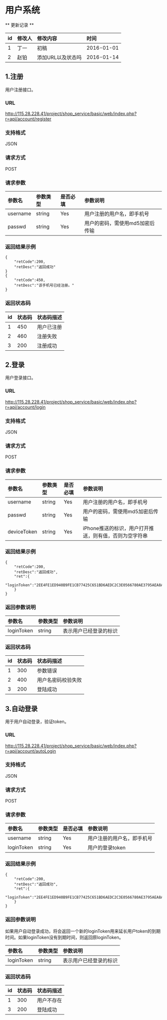# 用户系统


** 更新记录 ** 

id | 修改人  | 修改内容  | 时间
:--- | :----- | :------| :----
1  | 丁一  | 初稿  | 2016-01-01
2  | 赵铂  | 添加URL以及状态吗  | 2016-01-14

## 1.注册
用户注册接口。

### URL
http://115.28.228.41/project/shop_service/basic/web/index.php?r=api/account/register

### 支持格式
JSON

### 请求方式
POST

### 请求参数
参数名  | 参数类型  | 是否必填  | 参数说明
:------------- | :------------- | :------------- | :-------------
username  | string  | Yes  | 用户注册的用户名，即手机号
passwd  | string  | Yes  | 用户的密码，需使用md5加密后传输

### 返回结果示例
~~~
{
	"retCode":200,
	"retDesc":"返回成功"
}
{
	"retCode":450,
	"retDesc":"该手机号已经注册。"
}
~~~

### 返回状态码
id  | 状态码  | 状态码描述
:------------- | :------------- | :-------------
1  | 450  | 用户已注册
2  | 460  | 注册失败
3  | 200  | 注册成功

## 2.登录
用户登录接口。

### URL
http://115.28.228.41/project/shop_service/basic/web/index.php?r=api/account/login

### 支持格式
JSON

### 请求方式
POST

### 请求参数

参数名  | 参数类型  | 是否必填  | 参数说明
:------------- | :------------- | :------------- | :-------------
username  | string  | Yes  | 用户注册的用户名，即手机号
passwd  | string  | Yes  | 用户的密码，需使用md5加密后传输
deviceToken  | string  | Yes  | iPhone推送的标识，用户打开推送，则有值，否则为空字符串

### 返回结果示例
~~~
{
	"retCode":200,
	"retDesc":"返回成功",
	"ret":{
		"loginToken":"2EE4FE1ED940B9FE1CB77425C651BD6AEDC2C3E0566780AE3795AEA8AE92958D56EF1BC4BCA66104804E0889C39A2A4B"
	}
}
~~~

### 返回参数说明
参数名  | 参数类型  | 参数说明
:------------- | :------------- | :-------------
loginToken  | string  | 表示用户已经登录的标识

### 返回状态码
id  | 状态码  | 状态码描述
:------------- | :------------- | :-------------
1  | 300  | 参数错误
2  | 400  | 用户名密码校验失败
3  | 200  | 登陆成功


## 3.自动登录
用于用户自动登录，验证token。

### URL
http://115.28.228.41/project/shop_service/basic/web/index.php?r=api/account/autoLogin

### 支持格式
JSON

### 请求方式
POST

### 请求参数

参数名  | 参数类型  | 是否必填  | 参数说明
:------------- | :------------- | :------------- | :-------------
username  | string  | Yes  | 用户注册的用户名，即手机号
loginToken  | string  | Yes  | 用户的登录token

### 返回结果示例
~~~
{
	"retCode":200,
	"retDesc":"返回成功",
	"ret":{
		"loginToken":"2EE4FE1ED940B9FE1CB77425C651BD6AEDC2C3E0566780AE3795AEA8AE92958D56EF1BC4BCA66104804E0889C39A2A4B"
	}
}
~~~

### 返回参数说明
如果用户自动登录成功，将会返回一个新的loginToken用来延长用户token的到期时间。如果loginToken没有到期时间，则返回原loginToken。

参数名  | 参数类型  | 参数说明
:------------- | :------------- | :-------------
loginToken  | string  | 表示用户已经登录的标识

### 返回状态码
id  | 状态码  | 状态码描述
:------------- | :------------- | :-------------
1  | 300  | 用户不存在
3  | 200  | 登陆成功

